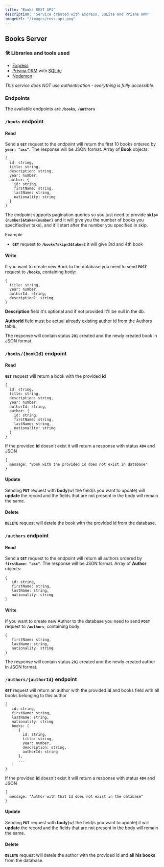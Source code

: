 ```yaml
---
title: "Books REST API"
description: "Service created with Express, SQLite and Prisma ORM"
imageUrl: "/images/rest-api.png"
---
```


## Books Server

### 🛠 Libraries and tools used

- [Express](https://expressjs.com/)
- [Prisma ORM](https://www.prisma.io/) with [SQLite](https://www.sqlite.org)
- [Nodemon](https://github.com/remy/nodemon)

_This service does NOT use authentication - everything is fully accessible_.

### Endpoints

The available endpoints are **`/books`**, **`/authors`**

### **`/books`** endpoint

#### Read

Send a **`GET`** request to the endpoint will return the first 10 books ordered by **`year: "asc"`**.
The response will be JSON format. Array of **Book** objects:

```
{
  id: string,
  title: string,
  description: string,
  year: number,
  author: {
    id: string,
    firstName: string,
    lastName: string,
    nationality: string
  }
}
```

The endpoint supports pagination queries so you just need to provide **`skip={number}&take={number}`** and it will give you the number of books you specified(w/ take),
and it'll start after the number you specified in skip.

Example

- **`GET`** request to **`/books?skip=2&take=2`** it will give 3rd and 4th book

#### Write

If you want to create new Book to the database you need to send **`POST`** request to **`/books`**,
containing body:

```
{
  title: string,
  year: number,
  authorId: string,
  description?: string
}
```

**Description** field it's optional and if not provided it'll be null in the db.

**AuthorId** field must be actual already existing author id from the Authors table.

The response will contain status **`201`** created and the newly created book in JSON format.

### **`/books/{bookId}`** endpoint

#### Read

**`GET`** request will return a book with the provided **id**

```
{
  id: string,
  title: string,
  description: string,
  year: number,
  authorId: string,
  author: {
    id: string,
    firstName: string,
    lastName: string,
    nationality: string
  }
}
```

If the provided **id** doesn't exist it will return a response with status **`404`** and JSON

```
{
  message: "Book with the provided id does not exist in database"
}
```

#### Update

Sending **`PUT`** request with **body**(w/ the field/s you want to update) will **update** the record and the fields that are not present in the body will remain the same.

#### Delete

**`DELETE`** request will detele the book with the provided id from the database.

### **`/authors`** endpoint

#### Read

Send a **`GET`** request to the endpoint will return all authors ordered by **`firstName: "asc"`**.
The response will be JSON format. Array of **Author** objects:

```
{
   id: string,
   firstName: string,
   lastName: string,
   nationality: string
}
```

#### Write

If you want to create new Author to the database you need to send **`POST`** request to **`/authors`**,
containing body:

```
{
   firstName: string,
   lastName: string,
   nationality: string
}
```

The response will contain status **`201`** created and the newly created author in JSON format.

### **`/authors/{authorId}`** endpoint

**`GET`** request will return an author with the provided **id** and books field with all books belonging to this author

```
{
   id: string,
   firstName: string,
   lastName: string,
   nationality: string
   books: [
      {
        id: string,
        title: string,
        year: number,
        description: string,
        authorId: string
      },
      ...
   ]
}
```

If the provided **id** doesn't exist it will return a response with status **`404`** and JSON

```
{
  message: "Author with that Id does not exist in the database"
}
```

#### Update

Sending **`PUT`** request with **body**(w/ the field/s you want to update) it will **update** the record and the fields that are not present in the body will remain the same.

#### Delete

**`DELETE`** request will detele the author with the provided id and **all his books** from the database.
